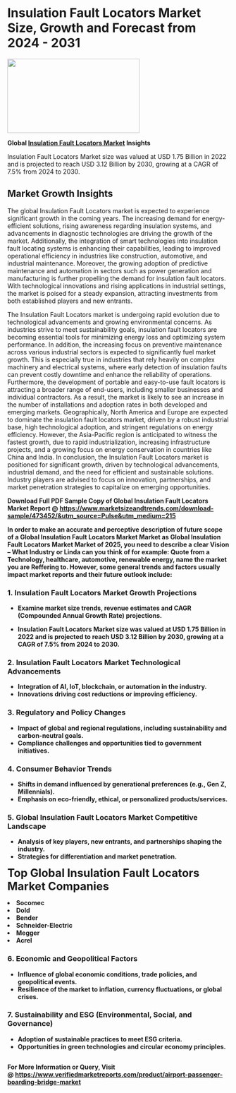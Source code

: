 <H1>Insulation Fault Locators Market Size, Growth and Forecast from 2024 - 2031</H1><img class="aligncenter size-medium wp-image-584254" src="https://thirdeyenews.in/wp-content/uploads/2024/09/Global-Market-Research-300x168.jpeg" alt="" width="300" height="168" /><p><strong>Global&nbsp;<a href="https://www.marketsizeandtrends.com/download-sample/473452/&amp;utm_source=Pulse&amp;utm_medium=215">Insulation Fault Locators Market</a> Insights</strong></p><p>Insulation Fault Locators Market size was valued at USD 1.75 Billion in 2022 and is projected to reach USD 3.12 Billion by 2030, growing at a CAGR of 7.5% from 2024 to 2030.</p><p><h2>Market Growth Insights</h2> <p>The global Insulation Fault Locators market is expected to experience significant growth in the coming years. The increasing demand for energy-efficient solutions, rising awareness regarding insulation systems, and advancements in diagnostic technologies are driving the growth of the market. Additionally, the integration of smart technologies into insulation fault locating systems is enhancing their capabilities, leading to improved operational efficiency in industries like construction, automotive, and industrial maintenance. Moreover, the growing adoption of predictive maintenance and automation in sectors such as power generation and manufacturing is further propelling the demand for insulation fault locators. With technological innovations and rising applications in industrial settings, the market is poised for a steady expansion, attracting investments from both established players and new entrants.</p> <p><strong></strong></p> <p>The Insulation Fault Locators market is undergoing rapid evolution due to technological advancements and growing environmental concerns. As industries strive to meet sustainability goals, insulation fault locators are becoming essential tools for minimizing energy loss and optimizing system performance. In addition, the increasing focus on preventive maintenance across various industrial sectors is expected to significantly fuel market growth. This is especially true in industries that rely heavily on complex machinery and electrical systems, where early detection of insulation faults can prevent costly downtime and enhance the reliability of operations. Furthermore, the development of portable and easy-to-use fault locators is attracting a broader range of end-users, including smaller businesses and individual contractors. As a result, the market is likely to see an increase in the number of installations and adoption rates in both developed and emerging markets. Geographically, North America and Europe are expected to dominate the insulation fault locators market, driven by a robust industrial base, high technological adoption, and stringent regulations on energy efficiency. However, the Asia-Pacific region is anticipated to witness the fastest growth, due to rapid industrialization, increasing infrastructure projects, and a growing focus on energy conservation in countries like China and India. In conclusion, the Insulation Fault Locators market is positioned for significant growth, driven by technological advancements, industrial demand, and the need for efficient and sustainable solutions. Industry players are advised to focus on innovation, partnerships, and market penetration strategies to capitalize on emerging opportunities. <p><strong></p><p><span class=""><strong>Download Full PDF Sample Copy of Global Insulation Fault Locators Market Report</strong> @ <a href="https://www.marketsizeandtrends.com/download-sample/473452/&amp;utm_source=Pulse&amp;utm_medium=215" target="_blank">https://www.marketsizeandtrends.com/download-sample/473452/&amp;utm_source=Pulse&amp;utm_medium=215</a></span></p><p>In order to make an accurate and perceptive description of future scope of a Global&nbsp;Insulation Fault Locators Market Market as Global&nbsp;Insulation Fault Locators Market Market of 2025, you need to describe a clear Vision &ndash; What Industry or Linda can you think of for example: Quote from a Technology, healthcare, automotive, renewable energy, name the market you are Reffering to. However, some general trends and factors usually impact market reports and their future outlook include:</p><h3>1.&nbsp;<strong>Insulation Fault Locators Market Growth Projections</strong></h3><ul><li>Examine market size trends, revenue estimates and CAGR (Compounded Annual Growth Rate) projections.</li><li><p>Insulation Fault Locators Market size was valued at USD 1.75 Billion in 2022 and is projected to reach USD 3.12 Billion by 2030, growing at a CAGR of 7.5% from 2024 to 2030.</p></li></ul><h3>2.&nbsp;<strong>Insulation Fault Locators Market Technological Advancements</strong></h3><ul><li>Integration of AI, IoT, blockchain, or automation in the industry.</li><li>Innovations driving cost reductions or improving efficiency.</li></ul><h3>3.&nbsp;<strong>Regulatory and Policy Changes</strong></h3><ul><li>Impact of global and regional regulations, including sustainability and carbon-neutral goals.</li><li>Compliance challenges and opportunities tied to government initiatives.</li></ul><h3>4.&nbsp;<strong>Consumer Behavior Trends</strong></h3><ul><li>Shifts in demand influenced by generational preferences (e.g., Gen Z, Millennials).</li><li>Emphasis on eco-friendly, ethical, or personalized products/services.</li></ul><h3>5.&nbsp;<strong>Global Insulation Fault Locators Market Competitive Landscape</strong></h3><ul><li>Analysis of key players, new entrants, and partnerships shaping the industry.</li><li>Strategies for differentiation and market penetration.</li></ul><p data-pm-slice="1 1 []"><span style="color: inherit; font-family: inherit; font-size: 25px;">Top Global Insulation Fault Locators Market Companies</span></p><div class="" data-test-id=""><p><li>Socomec</li><li> Dold</li><li> Bender</li><li> Schneider-Electric</li><li> Megger</li><li> Acrel</li></p></div><h3>6.&nbsp;<strong>Economic and Geopolitical Factors</strong></h3><ul><li>Influence of global economic conditions, trade policies, and geopolitical events.</li><li>Resilience of the market to inflation, currency fluctuations, or global crises.</li></ul><h3>7.&nbsp;<strong>Sustainability and ESG (Environmental, Social, and Governance)</strong></h3><ul><li>Adoption of sustainable practices to meet ESG criteria.</li><li>Opportunities in green technologies and circular economy principles.</li></ul><h2><strong style="font-size: 14px;">For More Information or Query, Visit @&nbsp;</strong><a style="background-color: #ffffff; font-size: 14px;" href="https://www.marketsizeandtrends.com/report/insulation-fault-locators-market/" target="_blank">https://www.verifiedmarketreports.com/product/airport-passenger-boarding-bridge-market</a></h2>
